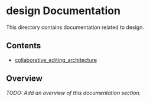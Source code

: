 ﻿# design Documentation

This directory contains documentation related to design.

## Contents

- [collaborative_editing_architecture](collaborative_editing_architecture.md)


## Overview

*TODO: Add an overview of this documentation section.*
